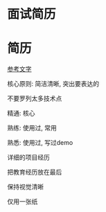 # 面试简历



# 简历

[参考文字](https://mp.weixin.qq.com/s?__biz=MjM5MDE0Mjc4MA==&mid=2651036183&idx=5&sn=8a9801b7396d8b0722cdf44b067a106f&chksm=bdbe62448ac9eb5244105586c3a3fe36a8e0e2b52a872f315d3e53fb323f606bc11385c975f9&scene=126&sessionid=1596087235&key=e8ca14f203d03fdf6ec5cdeb0cf0a84ca8683a4b441065824c01c684a6b8883b8044786ce5539a1a7694c88dea635b659aefd151cc83b98271a88d8579364cb458c9973a1bb94133457c779a3100536e&ascene=1&uin=OTcxOTExNDI0&devicetype=Windows+10+x64&version=62090529&lang=zh_CN&exportkey=AQ23uEalKqRtXVyUUh0du84%3D&pass_ticket=4GUJ3uJ15K011c9PG2KHxhDunXeUh7%2ByeLL8yJoJYdYKvW60JSickEoZ0%2FqX5IoU)

核心原则: 简洁清晰, 突出要表达的



不要罗列太多技术点



精通: 核心

熟练: 使用过, 常用

熟悉: 使用过, 写过demo

详细的项目经历

把教育经历放在最后

保持视觉清晰

仅用一张纸